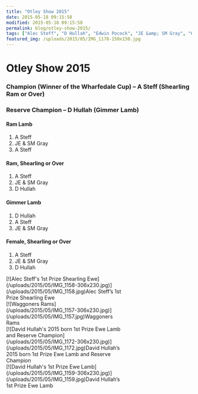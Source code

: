 ```yaml
---
title: "Otley Show 2015"
date: 2015-05-18 09:15:58
modified: 2015-05-18 09:15:58
permalink: blog/otley-show-2015/
tags: ["Alec Steff", "D Hullah", "Edwin Pocock", "JE &amp; SM Gray", "Otley Show", "Results", "Wharfedale Cup"]
featured_img: /uploads/2015/05/IMG_1178-150x150.jpg
---
```


# Otley Show 2015

### Champion (Winner of the Wharfedale Cup) – A Steff (Shearling Ram or Over)

### Reserve Champion – D Hullah (Gimmer Lamb)

#### Ram Lamb

1. A Steff
2. JE &amp; SM Gray
3. A Steff

#### Ram, Shearling or Over

1. A Steff
2. JE &amp; SM Gray
3. D Hullah

#### Gimmer Lamb

1. D Hullah
2. A Steff
3. JE &amp; SM Gray

#### Female, Shearling or Over

1. A Steff
2. JE &amp; SM Gray
3. D Hullah

<div class="wp-caption alignnone" id="attachment_429" style="width: 316px">[![Alec Steff's 1st Prize Shearling Ewe](/uploads/2015/05/IMG_1158-306x230.jpg)](/uploads/2015/05/IMG_1158.jpg)Alec Steff’s 1st Prize Shearling Ewe

</div><div class="wp-caption alignnone" id="attachment_427" style="width: 316px">[![Waggoners Rams](/uploads/2015/05/IMG_1157-306x230.jpg)](/uploads/2015/05/IMG_1157.jpg)Waggoners Rams

</div><div class="wp-caption alignnone" id="attachment_426" style="width: 316px">[![David Hullah's 2015 born 1st Prize Ewe Lamb and Reserve Champion](/uploads/2015/05/IMG_1172-306x230.jpg)](/uploads/2015/05/IMG_1172.jpg)David Hullah’s 2015 born 1st Prize Ewe Lamb and Reserve Champion

</div><div class="wp-caption alignnone" id="attachment_428" style="width: 316px">[![David Hullah's 1st Prize Ewe Lamb](/uploads/2015/05/IMG_1159-306x230.jpg)](/uploads/2015/05/IMG_1159.jpg)David Hullah’s 1st Prize Ewe Lamb

</div>
